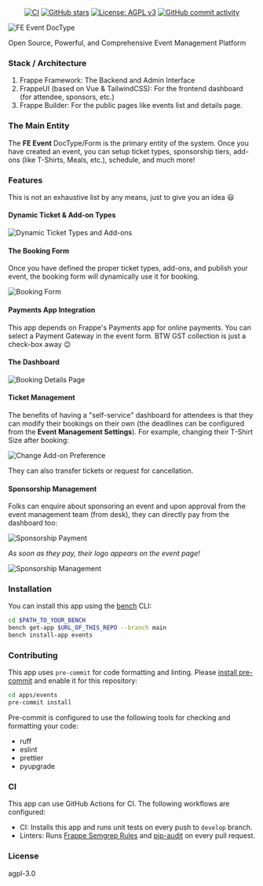 

<div style="text-align: center;">
  <a href="https://github.com/BuildWithHussain/events/actions/workflows/ci.yml"><img src="https://github.com/BuildWithHussain/events/actions/workflows/ci.yml/badge.svg?branch=main" alt="CI"></a>
  <a href="https://github.com/BuildWithHussain/events/stargazers"><img src="https://img.shields.io/github/stars/BuildWithHussain/events?style=social" alt="GitHub stars"></a>
  <a href="https://www.gnu.org/licenses/agpl-3.0"><img src="https://img.shields.io/badge/License-AGPL_v3-blue.svg" alt="License: AGPL v3"></a>
  <a href="https://github.com/BuildWithHussain/events/commits/main"><img src="https://img.shields.io/github/commit-activity/m/BuildWithHussain/events" alt="GitHub commit activity"></a>
</div>

![FE Event DocType](.github/images/fe-event-main-form.png)

Open Source, Powerful, and Comprehensive Event Management Platform

### Stack / Architecture

1. Frappe Framework: The Backend and Admin Interface
2. FrappeUI (based on Vue & TailwindCSS): For the frontend dashboard (for attendee, sponsors, etc.)
3. Frappe Builder: For the public pages like events list and details page.

### The Main Entity

The **FE Event** DocType/Form is the primary entity of the system. Once you have created an event, you can setup ticket types, sponsorship tiers, add-ons (like T-Shirts, Meals, etc.), schedule, and much more!

### Features

This is not an exhaustive list by any means, just to give you an idea 😃

#### Dynamic Ticket & Add-on Types

![Dynamic Ticket Types and Add-ons](.github/images/ticket-types-and-add-ons.png)

#### The Booking Form

Once you have defined the proper ticket types, add-ons, and publish your event, the booking form will dynamically use it for booking.

![Booking Form](.github/images/booking-form.png)

#### Payments App Integration

This app depends on Frappe's Payments app for online payments. You can select a Payment Gateway in the event form. BTW GST collection is just a check-box away 😉

#### The Dashboard

![Booking Details Page](.github/images/booking-details-page.png)

#### Ticket Management

The benefits of having a "self-service" dashboard for attendees is that they can modify their bookings on their own (the deadlines can be configured from the **Event Management Settings**). For example, changing their T-Shirt Size after booking:

![Change Add-on Preference](.github/images/ticket-updates.png)

They can also transfer tickets or request for cancellation.

#### Sponsorship Management

Folks can enquire about sponsoring an event and upon approval from the event management team (from desk), they can directly pay from the dashboard too:

![Sponsorship Payment](.github/images/sponsorship-payment.png)

*As soon as they pay, their logo appears on the event page!*

![Sponsorship Management](.github/images/sponsorship-management.png)

### Installation

You can install this app using the [bench](https://github.com/frappe/bench) CLI:

```bash
cd $PATH_TO_YOUR_BENCH
bench get-app $URL_OF_THIS_REPO --branch main
bench install-app events
```

### Contributing

This app uses `pre-commit` for code formatting and linting. Please [install pre-commit](https://pre-commit.com/#installation) and enable it for this repository:

```bash
cd apps/events
pre-commit install
```

Pre-commit is configured to use the following tools for checking and formatting your code:

- ruff
- eslint
- prettier
- pyupgrade
### CI

This app can use GitHub Actions for CI. The following workflows are configured:

- CI: Installs this app and runs unit tests on every push to `develop` branch.
- Linters: Runs [Frappe Semgrep Rules](https://github.com/frappe/semgrep-rules) and [pip-audit](https://pypi.org/project/pip-audit/) on every pull request.


### License

agpl-3.0
